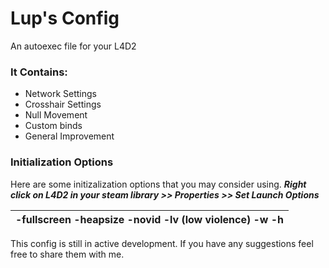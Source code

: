 # Lup's Config

An autoexec file for your L4D2

### It Contains:
* Network Settings
* Crosshair Settings
* Null Movement
* Custom binds
* General Improvement

### Initialization Options

Here are some initizalization options that you may consider using.
        **_Right click on L4D2 in your steam library >> Properties >> Set Launch Options_**
      
 -fullscreen -heapsize <kilobytes> -novid -lv (low violence) -w <screen width> -h <screen height> |
 ---------------|

This config is still in active development. If you have any suggestions feel free to share them with me.

